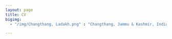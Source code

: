 ```yaml
---
layout: page
title: CV
bigimg:
  - "/img/Changthang, Ladakh.png" : "Changthang, Jammu & Kashmir, India"

---
```

